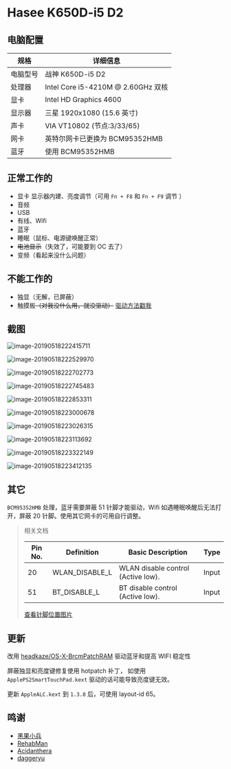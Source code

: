# Hasee K650D-i5 D2

## 电脑配置

| 规格     | 详细信息                           |
| -------- | ---------------------------------- |
| 电脑型号 | 战神 K650D-i5 D2                   |
| 处理器   | Intel Core i5-4210M @ 2.60GHz 双核 |
| 显卡     | Intel HD Graphics 4600             |
| 显示器   | 三星 1920x1080 (15.6 英寸)         |
| 声卡     | VIA VT10802 (节点:3/33/65)            |
| 网卡     | 英特尔网卡已更换为 BCM95352HMB     |
| 蓝牙     | 使用 BCM95352HMB                   |

## 正常工作的

- 显卡 显示器内建、亮度调节（可用 `Fn + F8` 和 `Fn + F9` 调节 ）
- 音频
- USB
- 有线、Wifi
- 蓝牙
- 睡眠（鼠标、电源键唤醒正常）
- ~~电池显示~~（失效了，可能要到 OC 去了）
- 变频（看起来没什么问题）

## 不能工作的

- 独显（无解，已屏蔽）
- 触摸板~~（对我没什么用，就没驱动）~~ [驱动方法戳我](other/TouchPad/README.md)

## 截图

![image-20190518222415711](./img/system.png)

![image-20190518222529970](./img/dispaly.png)

![image-20190518222702773](./img/usb.png)

![image-20190518222745483](./img/dispaly-info.png)

![image-20190518222853311](./img/battery.png)

![image-20190518223000678](./img/BT.png)

![image-20190518223026315](./img/audio.png)

![image-20190518223113692](./img/wifi.png)

![image-20190518223322149](./img/audio-total.png)

![image-20190518223412135](./img/brightness-total.png)



## 其它

`BCM95352HMB` 处理，蓝牙需要屏蔽 51 针脚才能驱动，Wifi 如遇睡眠唤醒后无法打开，屏蔽 20 针脚。使用其它网卡的可用自行调整。

> 相关文档
> 
> | Pin No. | Definition     | Basic Description                  | Type  |
> | ------- | -------------- | ---------------------------------- | ----- |
> | 20      | WLAN_DISABLE_L | WLAN disable control (Active low). | Input |
> | 51      | BT_DISABLE_L   | BT disable control (Active low).   | Input |
>
> [查看针脚位置图片](https://www.tenforums.com/network-sharing/115932-intel-ac-7260-wi-fi-pci-e-asus-g73sw-laptop-win10-pro-64-no-go-2.html#post1438095)


## 更新
改用 [headkaze/OS-X-BrcmPatchRAM](https://github.com/headkaze/OS-X-BrcmPatchRAM) 驱动蓝牙和提高 WIFI 稳定性


屏蔽独显和亮度键修复使用 hotpatch 补丁， 如使用 `ApplePS2SmartTouchPad.kext` 驱动的话可能导致亮度键无效。

更新 `AppleALC.kext` 到 `1.3.8` 后，可使用 layout-id 65。

## 鸣谢

- [黑果小兵](https://github.com/daliansky/) 
- [RehabMan](https://github.com/RehabMan)
- [Acidanthera](https://github.com/acidanthera)
- [daggeryu](https://github.com/daggeryu)

